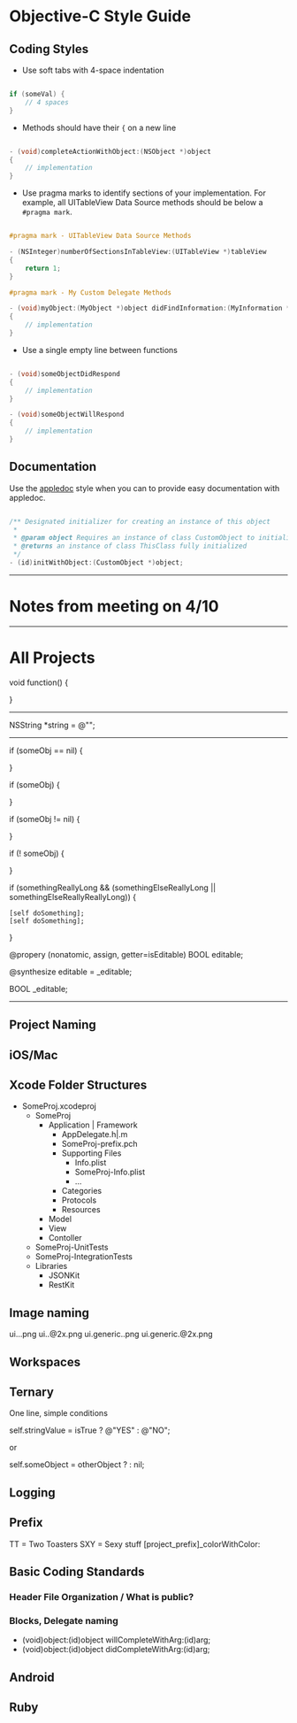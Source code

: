 # Objective-C Style Guide

## Coding Styles

- Use soft tabs with 4-space indentation

````objective-c

if (someVal) {
    // 4 spaces
}

````

- Methods should have their `{` on a new line

````objective-c

- (void)completeActionWithObject:(NSObject *)object
{
	// implementation
}

````

- Use pragma marks to identify sections of your implementation. For example, all UITableView Data Source methods should be below a `#pragma mark`.

````objective-c

#pragma mark - UITableView Data Source Methods

- (NSInteger)numberOfSectionsInTableView:(UITableView *)tableView 
{
    return 1;
}

#pragma mark - My Custom Delegate Methods

- (void)myObject:(MyObject *)object didFindInformation:(MyInformation *)myInformation 
{
    // implementation
}

```` 

- Use a single empty line between functions

````objective-c

- (void)someObjectDidRespond 
{
    // implementation
}

- (void)someObjectWillRespond
{
    // implementation
}

````

## Documentation

Use the [appledoc](http://gentlebytes.com/appledoc/) style when you can to provide easy documentation with appledoc.

````objective-c

/** Designated initializer for creating an instance of this object
 *
 * @param object Requires an instance of class CustomObject to initialize
 * @returns an instance of class ThisClass fully initialized
 */
- (id)initWithObject:(CustomObject *)object;

````




---

# Notes from meeting on 4/10

---


# All Projects 

void function() 
{

}

---

NSString *string = @"";

---

if (someObj == nil) {

}

if (someObj) {

}

if (someObj != nil) {

}

if (! someObj) {

}

if (somethingReallyLong &&
 	(somethingElseReallyLong || 
 	 somethingElseReallyReallyLong)) {

	[self doSomething]; 	 
	[self doSomething]; 	 
}

@propery (nonatomic, assign, getter=isEditable) BOOL editable;

@synthesize editable = _editable;

BOOL _editable;

---

## Project Naming


## iOS/Mac

## Xcode Folder Structures

- SomeProj.xcodeproj
	- SomeProj
		- Application | Framework
			- AppDelegate.h|.m
			- SomeProj-prefix.pch
			- Supporting Files
				- Info.plist
				- SomeProj-Info.plist
				- ...
			- Categories
			- Protocols
			- Resources
		- Model
		- View
		- Contoller
	- SomeProj-UnitTests
	- SomeProj-IntegrationTests
	- Libraries
		- JSONKit
		- RestKit
		

## Image naming

ui.<view>.<purpose>.png
ui.<view>.<purpose>@2x.png
ui.generic.<purpose>.png
ui.generic.<purpose>@2x.png

## Workspaces

## Ternary 

One line, simple conditions

self.stringValue = isTrue ? @"YES" : @"NO";

or 

self.someObject = otherObject ? : nil;



## Logging



## Prefix

TT = Two Toasters
SXY = Sexy stuff
[project_prefix]_colorWithColor:

## Basic Coding Standards

### Header File Organization / What __is__ public?


### Blocks, Delegate naming 

- (void)object:(id)object willCompleteWithArg:(id)arg;
- (void)object:(id)object didCompleteWithArg:(id)arg;

## Android

## Ruby

